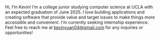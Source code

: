 Hi, I’m Kevin! I’m a college junior studying computer science at UCLA with an expected graduation of June 2025. I love building applications and creating software that provide value and target issues to make things more accessible and convenient. I'm currently seeking internship experience. Feel free to reach me at kevinyuan04@gmail.com for any inquiries or opportunities!

<!---
kevkev99/kevkev99 is a ✨ special ✨ repository because its `README.md` (this file) appears on your GitHub profile.
You can click the Preview link to take a look at your changes.
--->
